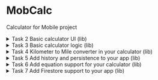 # MobCalc
Calculator for Mobile project

<details>
<summary>Task 2 Basic calculator UI (lib)</summary>
<br>
Contains three dart files:
  1) main.dart - Responsible for starting the app
  2) calculator_app.dart - Defines the MyApp class
  3) calculator.dart - Contains the Calculator widget
</details>
<details>
<summary>Task 3 Basic calculator logic (lib)</summary>
<br>
Placeholder
</details>
<details>
<summary>Task 4 Kilometer to Mile converter in your calculator (lib)</summary>
<br>
Placeholder
</details>
<details>
<summary>Task 5 Add history and persistence to your app (lib)</summary>
<br>
Placeholder
</details>
<details>
<summary>Task 6 Add equation support for your calculator (lib)</summary>
<br>
Placeholder
</details>
<details>
<summary>Task 7 Add Firestore support to your app (lib)</summary>
<br>
Placeholder
</details>

